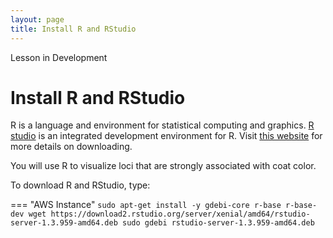 ```yaml
---
layout: page
title: Install R and RStudio
---
```


<div class="banner"><span class="banner-text">Lesson in Development</span></div>


Install R and RStudio
=====================

R is a language and environment for statistical computing and graphics. [R studio](https://rstudio.com/) is an integrated development environment for R. Visit [this website](https://rstudio.com/products/rstudio/download-server/debian-ubuntu/) for more details on downloading.

You will use R to visualize loci that are strongly associated with coat color.


To download R and RStudio, type:

=== "AWS Instance"
    ```
    sudo apt-get install -y gdebi-core r-base r-base-dev
    wget https://download2.rstudio.org/server/xenial/amd64/rstudio-server-1.3.959-amd64.deb
    sudo gdebi rstudio-server-1.3.959-amd64.deb
    ```
